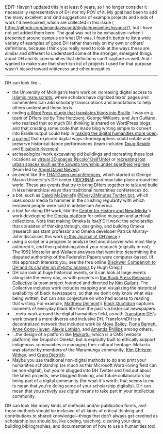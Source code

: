 EDIT: Haven't updated this in at least 6 years, so I no longer consider it necessarily representative of DH nor my POV of it. My goal had been to add the many excellent and kind suggestions of example projects and kinds of work I'd overlooked, which are collected in this issue ( https://github.com/amandavisconti/digitalhumanities/issues/7), but I have not yet added them here. The goal was not to be exhaustive—when I presented around campus on what DH was, I found it better to list a wide variety of examples of good DH rather than rely on my own or others' definitions, because I think you really need to look at the ways these are similar and different to understand some of the stronger, emergent things about DH and its communities that definitions can't capture as well. And I wanted to make sure that short-ish list of projects I used for that purpose wasn't biased toward whiteness and other inequities.

---

DH can look like...

* the University of Michigan’s team work on increasing digital access to [Islamic manuscripts](http://www.lib.umich.edu/islamic/), where scholars have digitized texts' pages and commenters can add scholarly transcriptions and annotations to help others understand these texts.
* coding [a WordPress plugin that translates blogs into Braille](https://wordpress.org/plugins/braille/). I was on [a team of DHers led by Tina Herzberg, George Williams, and Jen Guiliano](http://mith.umd.edu/research/braillesc/), who realized that so much DH thinking is shared on WordPress blogs, and that creating some code that made blog writing simple to convert into Braille output could help in [making the digital humanities more open](http://journalofdigitalhumanities.org/3-1/making-the-digital-humanities-more-open-modeling-digital-humanities-for-a-wider-audience/).
* [a project](http://mith.umd.edu/research/the-documentation-and-preservation-of-dance/) that explored digital ways choreographers could notate and preserve historical dance performances (team included [Doug Reside](https://twitter.com/dougreside) and [Elisabeth Kvernen](https://twitter.com/silkroadstudio)).
* archaeological work excavating old buildings and recreating these lost locations as [virtual 3D spaces ](http://nico-digitalarchaeology.blogspot.com/2012/09/catalhoyuk-2012-and-4d-gis.html) ([Nicolo' Dell'Unto](https://twitter.com/nicolo_dellunto)) or [recreating lost urban spaces such as the Soweto township under apartheid regimes](http://www.dhinitiative.org/projects/shgis) (team led by [Angel David Nieves](https://twitter.com/angeldnieves)).
* an event like the [THATCamp unconferences](), which started at George Mason University’s DH center ([RRCHNM](http://chnm.gmu.edu/)) and now take place around the world. These are events that try to bring DHers together to talk and build in less hierarchical ways than traditional humanities conferences do.
* a bot, such as [Caleb McDaniel](https://twitter.com/wcaleb)’s [@Every3Minutes Twitter bot](https://twitter.com/every3minutes), which uses social media to hammer in the crushing regularity with which enslaved people were sold in antebellum America. 
* a tool for doing DH work, like the [Center for History and New Media](http://chnm.gmu.edu/)'s work developing the [Omeka platform](http://omeka.org/) for online museum and archival collections. Note that making Omeka is *itself* DH work: the scholarship that consisted of thinking through, designing, and building Omeka (research assistant professor and Omeka developer Patrick Murray-John discusses this work [in this Journal of DH piece](http://journalofdigitalhumanities.org/1-1/theory-digital-humanities-and-noticing-by-patrick-murray-john/).) 
* using a script or a program to analyze text and discover who most likely authored it, and then publishing about your research (digitally or not). The 1962 Mosteller and Wallace analyses that went into determining the disputed authorship of the Federalist Papers were computer-based. (If this approach interests you, see the free online [Blackwell Companion to DH and its chapter on stylistic analysis](http://www.digitalhumanities.org/companion/view?docId=blackwell/9781405103213/9781405103213.xml&chunk.id=ss1-4-1&toc.depth=1&toc.id=ss1-4-1&brand=default) by Hugh Craig.)
* DH can look at huge historical events, or it can look at large events alongside the every day, as with projects in [the Black Press Research Collective](http://blackpressresearchcollective.org/) (a team project founded and directed by [Kim Gallon](https://twitter.com/blackdigitalhum)). The Collective includes work includes mapping and visualizing the historical availability of black newspapers, so that we don’t only know what was being written, but can also conjecture on who had access to reading that writing. For example, [Matthew Delmont](https://twitter.com/mattdelmont)’s [Black Quotidian](http://blackquotidian.com/anvc/black-quotidian/introduction?path=index) captures moments of everyday black life from the past via historical newspapers. 
* ...meta-work around the digital humanities field, as with [Transform DH](http://transformdh.org/)’s work toward a more diverse and inclusive DH. TransformDH is a decentralized network that includes work by [Moya Bailey](http://twitter.com/moyazb), [Fiona Barnett](https://twitter.com/fiona_barnett), [Anne Cong-Huyen](https://twitter.com/anitaconchita), [Alexis Lothian](https://twitter.com/alothian), and [Amanda Phillips](https://twitter.com/NazcaTheMad) among others.
* ...the design of a platform like [Mukurtu](http://mukurtu.org/), which is a CMS (website platform) like Drupal or Omeka, but is explicitly built to ethically support indigenous communities in managing their cultural heritage. Mukurtu was started by members of the Warumungu community, [Kim Christen Withey](https://twitter.com/mukurtu), and [Craig Dietrich](https://twitter.com/craigdietrich).
* Maybe you use traditional non-digital methods to do and print your humanities scholarship (as much as this Microsoft Word-loving field can be non-digital), but you're plugged into DH Twitter and find out about the latest projects, new blogged thinking, and future collaborators by being part of a digital community (for what it's worth, that seems to *me* to mean that you're doing some of your scholarship digitally). DH can mean that you actively use digital means to take part in your intellectual community.

DH can look like many kinds of methods and/or publication forms, and those methods should be inclusive of all kinds of critical thinking and contributions to shared knowledge—things that don't always get credited as scholarship but should be, like coding, teaching, cleaning your data, building bibliographies, and documentation of how to use a humanities tool.
